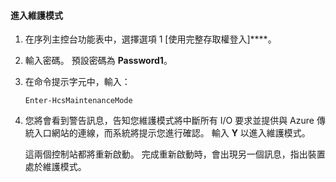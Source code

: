 
#### 進入維護模式

1. 在序列主控台功能表中，選擇選項 1 [使用完整存取權登入]****。

2. 輸入密碼。 預設密碼為 **Password1**。

3. 在命令提示字元中，輸入：

     `Enter-HcsMaintenanceMode`

4. 您將會看到警告訊息，告知您維護模式將中斷所有 I/O 要求並提供與 Azure 傳統入口網站的連線，而系統將提示您進行確認。 輸入 **Y** 以進入維護模式。

    這兩個控制站都將重新啟動。 完成重新啟動時，會出現另一個訊息，指出裝置處於維護模式。





